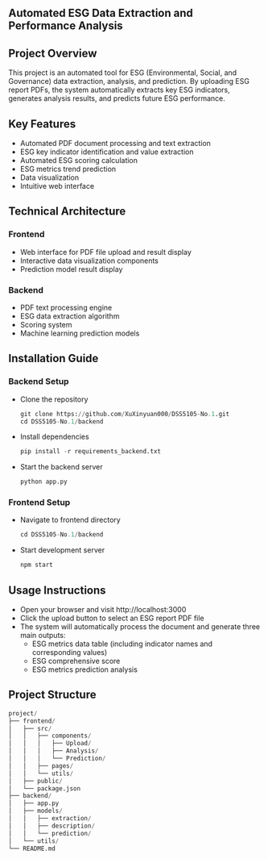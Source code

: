## Automated ESG Data Extraction and Performance Analysis
## Project Overview
This project is an automated tool for ESG (Environmental, Social, and Governance) data extraction, analysis, and prediction. By uploading ESG report PDFs, the system automatically extracts key ESG indicators, generates analysis results, and predicts future ESG performance.

## Key Features
- Automated PDF document processing and text extraction
- ESG key indicator identification and value extraction
- Automated ESG scoring calculation
- ESG metrics trend prediction
- Data visualization
- Intuitive web interface

## Technical Architecture
### Frontend
- Web interface for PDF file upload and result display
- Interactive data visualization components
- Prediction model result display
### Backend
- PDF text processing engine
- ESG data extraction algorithm
- Scoring system
- Machine learning prediction models

## Installation Guide
### Backend Setup
- Clone the repository
  ```python
  git clone https://github.com/XuXinyuan000/DSS5105-No.1.git
  cd DSS5105-No.1/backend
  ```
- Install dependencies
  ```python
  pip install -r requirements_backend.txt
  ```
- Start the backend server
  ```python
  python app.py
  ```
### Frontend Setup
- Navigate to frontend directory
  ```python
  cd DSS5105-No.1/backend
  ``` 
- Start development server
  ```python
  npm start
  ``` 
  
## Usage Instructions
- Open your browser and visit http://localhost:3000
- Click the upload button to select an ESG report PDF file
- The system will automatically process the document and generate three main outputs:
  - ESG metrics data table (including indicator names and corresponding values)
  - ESG comprehensive score
  - ESG metrics prediction analysis

## Project Structure
  ```python
 project/
├── frontend/
│   ├── src/
│   │   ├── components/
│   │   │   ├── Upload/
│   │   │   ├── Analysis/
│   │   │   └── Prediction/
│   │   ├── pages/
│   │   └── utils/
│   ├── public/
│   └── package.json
├── backend/
│   ├── app.py
│   ├── models/
│   │   ├── extraction/
│   │   ├── description/
│   │   └── prediction/
│   └── utils/
└── README.md
  ```
